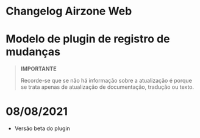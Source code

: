 # Changelog Airzone Web

# Modelo de plugin de registro de mudanças

>**IMPORTANTE**
>
>Recorde-se que se não há informação sobre a atualização é porque se trata apenas de atualização de documentação, tradução ou texto.

# 08/08/2021

- Versão beta do plugin



